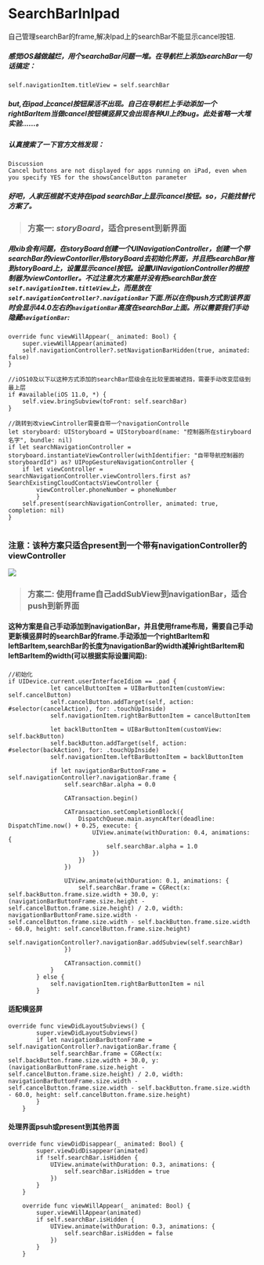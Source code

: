 # SearchBarInIpad
自己管理searchBar的frame,解决Ipad上的searchBar不能显示cancel按钮.

##### 感觉iOS越做越烂，用个searchaBar问题一堆。在导航栏上添加searchBar一句话搞定：
```
self.navigationItem.titleView = self.searchBar
```

##### but,在ipad上cancel按钮屎活不出现。自己在导航栏上手动添加一个rightBarItem当做cancel按钮横竖屏又会出现各种UI上的bug。此处省略一大堆实验......。

##### 认真搜索了一下官方文档发现：
```
Discussion
Cancel buttons are not displayed for apps running on iPad, even when you specify YES for the showsCancelButton parameter
```

##### 好吧，人家压根就不支持在ipad searchBar上显示cancel按钮。so，只能找替代方案了。

> ### 方案一: *storyBoard*，适合present到新界面

##### 用xib会有问题，在storyBoard创建一个UINavigationController，创建一个带searchBar的viewContorller用storyBoard去初始化界面，并且把searchBar拖到storyBoard上，设置显示cancel按钮。设置UINavigationController的根控制器为viewContorller。不过注意次方案是并没有把searchBar放在`self.navigationItem.titleView`上，而是放在`self.navigationController?.navigationBar`下面.所以在你push方式到该界面时会显示44.0左右的`navigationBar`高度在searchBar上面。所以需要我们手动隐藏`navigationBar`:
```
override func viewWillAppear(_ animated: Bool) {
    super.viewWillAppear(animated)
    self.navigationController?.setNavigationBarHidden(true, animated: false)
}

//iOS10及以下以这种方式添加的searchBar层级会在比较里面被遮挡，需要手动改变层级到最上层
if #available(iOS 11.0, *) {
    self.view.bringSubview(toFront: self.searchBar)
}

//跳转到改viewCintroller需要自带一个navigationControlle
let storyboard: UIStoryboard = UIStoryboard(name: "控制器所在stiryboard名字", bundle: nil)
if let searchNavigationController = storyboard.instantiateViewController(withIdentifier: "自带导航控制器的storyboardId") as? UIPopGestureNavigationController {
    if let viewController = searchNavigationController.viewControllers.first as? SearchExistingCloudContactsViewController {
        viewController.phoneNumber = phoneNumber
        }
    self.present(searchNavigationController, animated: true, completion: nil)
}
    
```
### 注意：该种方案只适合present到一个带有navigationController的viewController

![](https://note.youdao.com/yws/api/personal/file/WEBd5a08062034deaf2c24a31958bc2441b?method=download&shareKey=f4e151c8aadf16916ebed3114c949ddb)


> ### 方案二: 使用frame自己addSubView到navigationBar，适合push到新界面

#### 这种方案是自己手动添加到navigationBar，并且使用frame布局，需要自己手动更新横竖屏时的searchBar的frame.手动添加一个rightBarItem和leftBarItem,searchBar的长度为navigationBar的width减掉rightBarItem和leftBarItem的width(可以根据实际设置间距):

```
//初始化
if UIDevice.current.userInterfaceIdiom == .pad {
            let cancelButtonItem = UIBarButtonItem(customView: self.cancelButton)
            self.cancelButton.addTarget(self, action: #selector(cancelAction), for: .touchUpInside)
            self.navigationItem.rightBarButtonItem = cancelButtonItem
            
            let backlButtonItem = UIBarButtonItem(customView: self.backButton)
            self.backButton.addTarget(self, action: #selector(backAction), for: .touchUpInside)
            self.navigationItem.leftBarButtonItem = backlButtonItem
            
            if let navigationBarButtonFrame = self.navigationController?.navigationBar.frame {
                self.searchBar.alpha = 0.0
                
                CATransaction.begin()
                
                CATransaction.setCompletionBlock({
                    DispatchQueue.main.asyncAfter(deadline: DispatchTime.now() + 0.25, execute: {
                        UIView.animate(withDuration: 0.4, animations: {
                            self.searchBar.alpha = 1.0
                        })
                    })
                })
                
                UIView.animate(withDuration: 0.1, animations: {
                    self.searchBar.frame = CGRect(x: self.backButton.frame.size.width + 30.0, y: (navigationBarButtonFrame.size.height - self.cancelButton.frame.size.height) / 2.0, width: navigationBarButtonFrame.size.width - self.cancelButton.frame.size.width - self.backButton.frame.size.width - 60.0, height: self.cancelButton.frame.size.height)
                    self.navigationController?.navigationBar.addSubview(self.searchBar)
                })
                
                CATransaction.commit()
            }
        } else {
            self.navigationItem.rightBarButtonItem = nil
        }
```

#### 适配横竖屏
```
override func viewDidLayoutSubviews() {
        super.viewDidLayoutSubviews()
        if let navigationBarButtonFrame = self.navigationController?.navigationBar.frame {
            self.searchBar.frame = CGRect(x: self.backButton.frame.size.width + 30.0, y: (navigationBarButtonFrame.size.height - self.cancelButton.frame.size.height) / 2.0, width: navigationBarButtonFrame.size.width - self.cancelButton.frame.size.width - self.backButton.frame.size.width - 60.0, height: self.cancelButton.frame.size.height)
        }
    }
```

#### 处理界面psuh或present到其他界面
```
override func viewDidDisappear(_ animated: Bool) {
        super.viewDidDisappear(animated)
        if !self.searchBar.isHidden {
            UIView.animate(withDuration: 0.3, animations: {
                self.searchBar.isHidden = true
            })
        }
    }
    
    override func viewWillAppear(_ animated: Bool) {
        super.viewWillAppear(animated)
        if self.searchBar.isHidden {
            UIView.animate(withDuration: 0.3, animations: {
                self.searchBar.isHidden = false
            })
        }
    }
```
